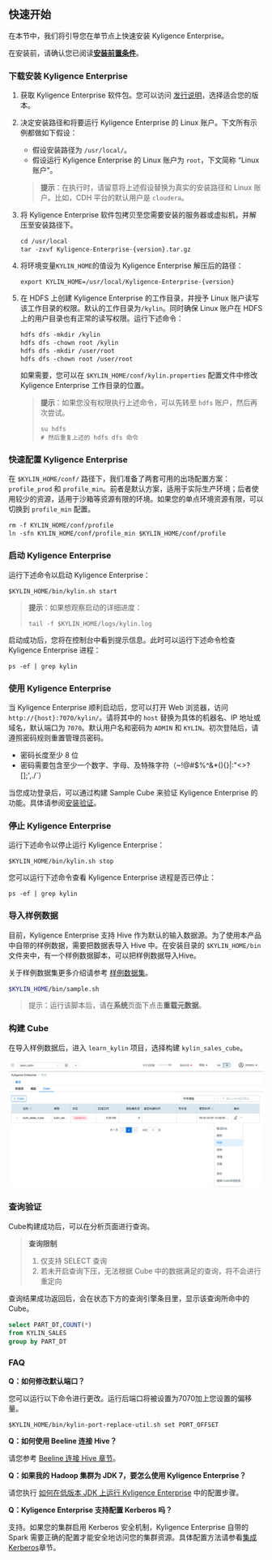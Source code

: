 ## 快速开始

在本节中，我们将引导您在单节点上快速安装 Kyligence Enterprise。

在安装前，请确认您已阅读[**安装前置条件**](../installation_conditions.cn.md)。

### 下载安装 Kyligence Enterprise

1. 获取 Kyligence Enterprise 软件包。您可以访问 [发行说明](../release/README.md)，选择适合您的版本。

2. 决定安装路径和将要运行 Kyligence Enterprise 的 Linux 账户。下文所有示例都做如下假设：

   - 假设安装路径为 `/usr/local/`。
   - 假设运行 Kyligence Enterprise 的 Linux 账户为 `root`，下文简称 “Linux 账户”。

   > **提示**：在执行时，请留意将上述假设替换为真实的安装路径和 Linux 账户。比如，CDH 平台的默认用户是 `cloudera`。

3. 将 Kyligence Enterprise 软件包拷贝至您需要安装的服务器或虚拟机，并解压至安装路径下。

   ```shell
   cd /usr/local
   tar -zxvf Kyligence-Enterprise-{version}.tar.gz
   ```

4. 将环境变量`KYLIN_HOME`的值设为 Kyligence Enterprise 解压后的路径：

   ```shell
   export KYLIN_HOME=/usr/local/Kyligence-Enterprise-{version}
   ```

5. 在 HDFS 上创建 Kyligence Enterprise 的工作目录，并授予 Linux 账户读写该工作目录的权限。默认的工作目录为`/kylin`。同时确保 Linux 账户在 HDFS 上的用户目录也有正常的读写权限。运行下述命令：

   ```shell
   hdfs dfs -mkdir /kylin
   hdfs dfs -chown root /kylin
   hdfs dfs -mkdir /user/root
   hdfs dfs -chown root /user/root
   ```

   如果需要，您可以在 `$KYLIN_HOME/conf/kylin.properties` 配置文件中修改 Kyligence Enterprise 工作目录的位置。

   > **提示**：如果您没有权限执行上述命令，可以先转至 `hdfs` 账户，然后再次尝试。
   >
   > ```shell
   > su hdfs
   > # 然后重复上述的 hdfs dfs 命令
   > ```

### 快速配置 Kyligence Enterprise

在 `$KYLIN_HOME/conf/` 路径下，我们准备了两套可用的出场配置方案：`profile_prod` 和 `profile_min`。前者是默认方案，适用于实际生产环境；后者使用较少的资源，适用于沙箱等资源有限的环境。如果您的单点环境资源有限，可以切换到 `profile_min` 配置。

```shell
rm -f KYLIN_HOME/conf/profile
ln -sfn KYLIN_HOME/conf/profile_min $KYLIN_HOME/conf/profile
```

### 启动 Kyligence Enterprise

运行下述命令以启动 Kyligence Enterprise：

```shell
$KYLIN_HOME/bin/kylin.sh start
```

> **提示**：如果想观察启动的详细进度：
>
> ```shell
> tail -f $KYLIN_HOME/logs/kylin.log
> ```

启动成功后，您将在控制台中看到提示信息。此时可以运行下述命令检查 Kyligence Enterprise 进程：

```shell
ps -ef | grep kylin
```

### 使用 Kyligence Enterprise

当 Kyligence Enterprise 顺利启动后，您可以打开 Web 浏览器，访问 `http://{host}:7070/kylin/`。请将其中的 `host` 替换为具体的机器名、IP 地址或域名，默认端口为 `7070`。默认用户名和密码为 `ADMIN` 和 `KYLIN`。初次登陆后，请遵照密码规则重置管理员密码。

- 密码长度至少 8 位
- 密码需要包含至少一个数字、字母、及特殊字符（~!@#$%^&*(){}|:"<>?[];',./`）

当您成功登录后，可以通过构建 Sample Cube 来验证 Kyligence Enterprise 的功能。具体请参阅[安装验证](../installation_validation.cn.md)。

### 停止 Kyligence Enterprise

运行下述命令以停止运行 Kyligence Enterprise：

```shell
$KYLIN_HOME/bin/kylin.sh stop
```

您可以运行下述命令查看 Kyligence Enterprise 进程是否已停止：

```shell
ps -ef | grep kylin
```

### 导入样例数据

目前，Kyligence Enterprise 支持 Hive 作为默认的输入数据源。为了使用本产品中自带的样例数据，需要把数据表导入 Hive 中。在安装目录的 `$KYLIN_HOME/bin` 文件夹中，有一个样例数据脚本，可以把样例数据导入Hive。

关于样例数据集更多介绍请参考 [样例数据集](../appendix/sample_dataset.cn.md)。

```sh
$KYLIN_HOME/bin/sample.sh
```

> 提示：运行该脚本后，请在**系统**页面下点击**重载元数据**。

### 构建 Cube

在导入样例数据后，进入 `learn_kylin` 项目，选择构建 `kylin_sales_cube`。

![构建 Cube](images/build.cn.png)

### 查询验证

Cube构建成功后，可以在分析页面进行查询。

> **查询限制**
>
> 1. 仅支持 SELECT 查询
> 2. 若未开启查询下压，无法根据 Cube 中的数据满足的查询，将不会进行重定向

查询结果成功返回后，会在状态下方的查询引擎条目里，显示该查询所命中的Cube。

```sql
select PART_DT,COUNT(*)
from KYLIN_SALES
group by PART_DT
```

### FAQ

**Q：如何修改默认端口？**

您可以运行以下命令进行更改。运行后端口将被设置为7070加上您设置的偏移量。

```shell
$KYLIN_HOME/bin/kylin-port-replace-util.sh set PORT_OFFSET
```

**Q：如何使用 Beeline 连接 Hive？**

请您参考 [Beeline 连接 Hive 章节](../installation/config/beeline.cn.md)。

**Q：如果我的 Hadoop 集群为 JDK 7，要怎么使用 Kyligence Enterprise？**

请您执行 [如何在低版本 JDK 上运行 Kyligence Enterprise](../appendix/run_on_jdk7.cn.md) 中的配置步骤。

**Q：Kyligence Enterprise 支持配置 Kerberos 吗？**

支持。如果您的集群启用 Kerberos 安全机制，Kyligence Enterprise 自带的 Spark 需要正确的配置才能安全地访问您的集群资源。具体配置方法请参看[集成Kerberos](../../security/kerberos.cn.md)章节。